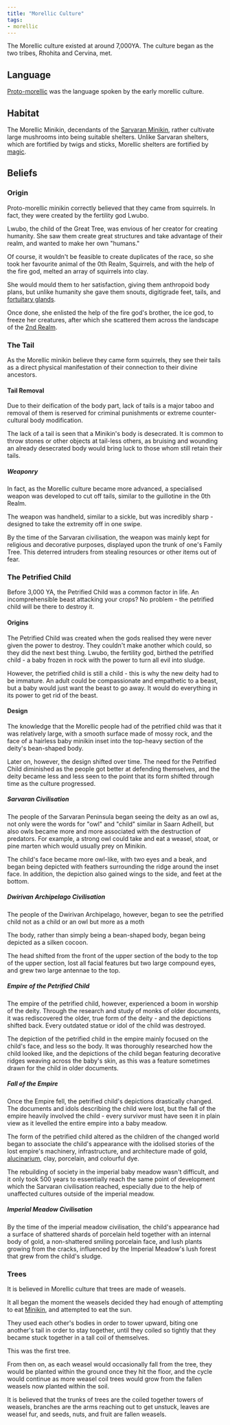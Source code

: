 ```yaml
---
title: "Morellic Culture"
tags:
- morellic
---
```

The Morellic culture existed at around 7,000YA. The culture began as the two tribes, Rhohita and Cervina, met.

## Language
[Proto-morellic](private/Z%20content.old/languages/morellic/proto-morellic.md) was the language spoken by the early morellic culture.

## Habitat
The Morellic Minikin, decendants of the [Sarvaran Minikin](private/Z%20content.old/cultures/morellic/sarvara/sarvara.md), rather cultivate large mushrooms into being suitable shelters. Unlike Sarvaran shelters, which are fortified by twigs and sticks, Morellic shelters are fortified by [magic](private/Z%20content.old/alucinara/alucinarium.md).

## Beliefs
### Origin
Proto-morellic minikin correctly believed that they came from squirrels. In fact, they were created by the fertility god Lwubo.

Lwubo, the child of the Great Tree, was envious of her creator for creating humanity. She saw them create great structures and take advantage of their realm, and wanted to make her own "humans."

Of course, it wouldn't be feasible to create duplicates of the race, so she took her favourite animal of the 0th Realm, Squirrels, and with the help of the fire god, melted an array of squirrels into clay.

She would mould them to her satisfaction, giving them anthropoid body plans, but unlike humanity she gave them snouts, digitigrade feet, tails, and [fortuitary glands](private/Z%20content.old/fauna/biology/fortuitary-gland.md).

Once done, she enlisted the help of the fire god's brother, the ice god, to freeze her creatures, after which she scattered them across the landscape of the [2nd Realm](private/Z%20content.old/locations/2nd-realm/2nd-realm.md).

### The Tail
As the Morellic minikin believe they came form squirrels, they see their tails as a direct physical manifestation of their connection to their divine ancestors.

#### Tail Removal
Due to their deification of the body part, lack of tails is a major taboo and removal of them is reserved for criminal punishments or extreme counter-cultural body modification.

The lack of a tail is seen that a Minikin's body is desecrated. It is common to throw stones or other objects at tail-less others, as bruising and wounding an already desecrated body would bring luck to those whom still retain their tails.

##### Weaponry
In fact, as the Morellic culture became more advanced, a specialised weapon was developed to cut off tails, similar to the guillotine in the 0th Realm.

The weapon was handheld, similar to a sickle, but was incredibly sharp - designed to take the extremity off in one swipe.

By the time of the Sarvaran civilisation, the weapon was mainly kept for religious and decorative purposes, displayed upon the trunk of one's Family Tree. This deterred intruders from stealing resources or other items out of fear.

### The Petrified Child
Before 3,000 YA, the Petrified Child was a common factor in life. An incomprehensible beast attacking your crops? No problem - the petrified child will be there to destroy it.

#### Origins
The Petrified Child was created when the gods realised they were never given the power to destroy. They couldn't make another which could, so they did the next best thing. Lwubo, the fertility god, birthed the petrified child - a baby frozen in rock with the power to turn all evil into sludge.

However, the petrified child is still a child - this is why the new deity had to be immature. An adult could be compassionate and empathetic to a beast, but a baby would just want the beast to go away. It would do everything in its power to get rid of the beast.

#### Design
The knowledge that the Morellic people had of the petrified child was that it was relatively large, with a smooth surface made of mossy rock, and the face of a hairless baby minikin inset into the top-heavy section of the deity's bean-shaped body.

Later on, however, the design shifted over time. The need for the Petrified Child diminished as the people got better at defending themselves, and the deity became less and less seen to the point that its form shifted through time as the culture progressed.

##### Sarvaran Civilisation
The people of the Sarvaran Peninsula began seeing the deity as an owl as, not only were the words for "owl" and "child" similar in Saarn Adheill, but also owls became more and more associated with the destruction of predators. For example, a strong owl could take and eat a weasel, stoat, or pine marten which would usually prey on Minikin.

The child's face became more owl-like, with two eyes and a beak, and began being depicted with feathers surrounding the ridge around the inset face. In addition, the depiction also gained wings to the side, and feet at the bottom.

##### Dwirivan Archipelago Civilisation
The people of the Dwirivan Archipelago, however, began to see the petrified child not as a child or an owl but more as a moth

The body, rather than simply being a bean-shaped body, began being depicted as a silken cocoon.

The head shifted from the front of the upper section of the body to the top of the upper section, lost all facial features but two large compound eyes, and grew two large antennae to the top.

##### Empire of the Petrified Child
The empire of the petrified child, however, experienced a boom in worship of the deity. Through the research and study of monks of older documents, it was rediscovered the older, true form of the deity - and the depictions shifted back. Every  outdated statue or idol of the child was destroyed.

The depiction of the petrified child in the empire mainly focused on the child's face, and less so the body. It was thoroughly researched how the child looked like, and the depictions of the child began featuring decorative ridges weaving across the baby's skin, as this was a feature sometimes drawn for the child in older documents.

##### Fall of the Empire
Once the Empire fell, the petrified child's depictions drastically changed. The documents and idols describing the child were lost, but the fall of the empire heavily involved the child - every survivor must have seen it in plain view as it levelled the entire empire into a baby meadow.

The form of the petrified child altered as the children of the changed world began to associate the child's appearance with the idolised stories of the lost empire's machinery, infrastructure, and architecture made of gold, [alucinarium](private/Z%20content.old/alucinara/alucinarium.md), clay, porcelain, and colourful dye.

The rebuilding of society in the imperial baby meadow wasn't difficult, and it only took 500 years to essentially reach the same point of development which the Sarvaran civilisation reached, especially due to the help of unaffected cultures outside of the imperial meadow.

##### Imperial Meadow Civilisation
By the time of the imperial meadow civilisation, the child's appearance had a surface of shattered shards of porcelain held together with an internal body of gold, a non-shattered smiling porcelain face, and lush plants growing from the cracks, influenced by the Imperial Meadow's lush forest that grew from the child's sludge.

### Trees
It is believed in Morellic culture that trees are made of weasels.

It all began the moment the weasels decided they had enough of attempting to eat [Minikin](private/Z%20content.old/fauna/2nd-realm/mammalia/minikin/minikin.md), and attempted to eat the sun.

They used each other's bodies in order to tower upward, biting one another's tail in order to stay together, until they coiled so tightly that they became stuck together in a tall coil of themselves.

This was the first tree.

From then on, as each weasel would occasionally fall from the tree, they would be planted within the ground once they hit the floor, and the cycle would continue as more weasel coil trees would grow from the fallen weasels now planted within the soil.

It is believed that the trunks of trees are the coiled together towers of weasels, branches are the arms reaching out to get unstuck, leaves are weasel fur, and seeds, nuts, and fruit are fallen weasels.